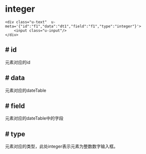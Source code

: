 # integer

	
	<div class="u-text"  u-meta='{"id":"f1","data":"dt1","field":"f1","type":"integer"}'>
        <input class="u-input"/>
    </div>

## # id
元素对应的id

## # data
元素对应的dateTable

## # field
元素对应的dateTable中的字段

## # type
元素对应的类型，此处integer表示元素为整数数字输入框。
